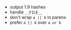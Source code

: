 - output 1.9 hashes
- handle `__FILE__ `
- don't wrap `a || b` in parens
- prefer `a || b` over `a or b`
